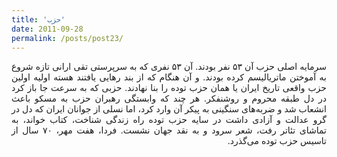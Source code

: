 ```yaml
---
title: 'حزب'
date: 2011-09-28
permalink: /posts/post23/
---
```

<div align="justify" dir="rtl">

سرمایه اصلی حزب آن ۵۳ نفر بودند. آن ۵۳ نفری که به سرپرستی تقی ارانی تازه شروع به آموختن ماتریالیسم کرده بودند. و آن هنگام که از بند رهایی یافتند هسته اولیه اولین حزب واقعی تاریخ ایران یا همان حزب توده را بنا نهادند. حزبی که به سرعت جا باز کرد در دل طبقه محروم و روشنفکر. هر چند که وابستگی رهبران حزب به مسکو باعث انشعاب شد و ضربه‌های سنگینی به پیکر آن وارد کرد، اما نسلی از جوانان ایران که دل در گرو عدالت و آزادی داشت در سایه حزب توده راه زندگی شناخت، کتاب خواند، به تماشای تئاتر رفت، شعر سرود و به نقد جهان نشست. فردا، هفت مهر، ۷۰ سال از تاسیس حزب توده می‌گذرد.

</div>
